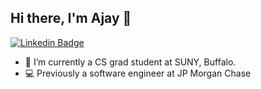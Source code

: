 ## Hi there, I'm Ajay 👋

<!--
**ajaymood/ajaymood** is a ✨ _special_ ✨ repository because its `README.md` (this file) appears on your GitHub profile.

Here are some ideas to get you started:
-->
[![Linkedin Badge](https://img.shields.io/badge/LinkedIn-0077B5?style=for-the-badge&logo=linkedin&logoColor=white)](https://www.linkedin.com/in/ajaymoodambikana)
- 🌱 I’m currently a CS grad student at SUNY, Buffalo.
- 💻 Previously a software engineer at JP Morgan Chase
